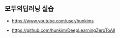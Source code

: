 ## 모두의딥러닝 실습

* https://www.youtube.com/user/hunkims

* https://github.com/hunkim/DeepLearningZeroToAll
